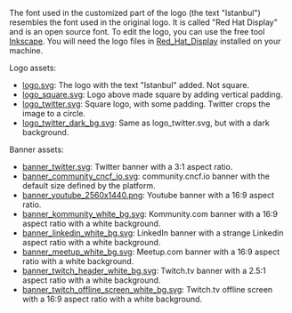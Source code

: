 The font used in the customized part of the logo (the text "Istanbul") resembles the font used in the original logo.
It is called "Red Hat Display" and is an open source font.
To edit the logo, you can use the free tool [Inkscape](https://inkscape.org/).
You will need the logo files in [Red_Hat_Display](vendor%2FRed_Hat_Display) installed on your machine.

Logo assets:
- [logo.svg](logo/logo.svg): The logo with the text "Istanbul" added. Not square.
- [logo_square.svg](logo/logo_square.svg): Logo above made square by adding vertical padding.
- [logo_twitter.svg](logo/logo_twitter.svg): Square logo, with some padding. Twitter crops the image to a circle.
- [logo_twitter_dark_bg.svg](logo/logo_twitter.svg): Same as logo_twitter.svg, but with a dark background.

Banner assets:
- [banner_twitter.svg](banner/banner_twitter.svg): Twitter banner with a 3:1 aspect ratio.
- [banner_community_cncf_io.svg](banner/banner_community_cncf_io.svg): community.cncf.io banner with the default size defined by the platform.
- [banner_youtube_2560x1440.png](banner/banner_youtube_2560x1440.png): Youtube banner with a 16:9 aspect ratio.
- [banner_kommunity_white_bg.svg](banner/banner_kommunity_white_bg.svg): Kommunity.com banner with a 16:9 aspect ratio with a white background.
- [banner_linkedin_white_bg.svg](banner/banner_linkedin_white_bg.svg): LinkedIn banner with a strange Linkedin aspect ratio with a white background.
- [banner_meetup_white_bg.svg](banner/banner_meetup_white_bg.svg): Meetup.com banner with a 16:9 aspect ratio with a white background.
- [banner_twitch_header_white_bg.svg](banner/banner_twitch_header_white_bg.svg): Twitch.tv banner with a 2.5:1 aspect ratio with a white background.
- [banner_twitch_offline_screen_white_bg.svg](banner/banner_twitch_offline_screen_white_bg.svg): Twitch.tv offline screen with a 16:9 aspect ratio with a white background.
